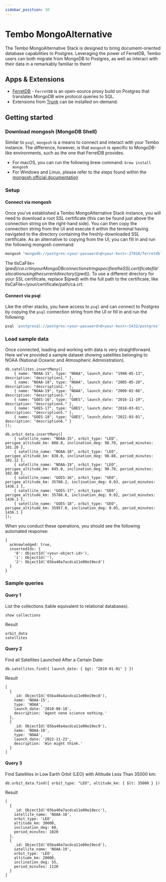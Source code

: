 ```yaml
---
sidebar_position: 10
---
```


# Tembo MongoAlternative

The Tembo MongoAlternative Stack is designed to bring document-oriented database capabilities to Postgres.
Leveraging the power of FerretDB, Tembo users can both migrate from MongoDB to Postgres, as well as interact with their data in a remarkably familiar to them!

## Apps & Extensions

- [FerretDB](https://docs.ferretdb.io/) - `FerretDB` is an open-source proxy build on Postgres that translates MongoDB wire protocol queries to SQL.
- Extensions from [Trunk](https://pgt.dev/) can be installed on-demand.

## Getting started

### Download mongosh (MongoDB Shell)

Similar to `psql`, `mongosh` is a means to connect and interact with your Tembo instance.
The difference, however, is that `mongosh` is specific to MongoDB-like environments, such as the one that FerretDB provides.

- For macOS, you can run the following brew command: `brew install mongosh`
- For Windows and Linux, please refer to the steps found within the [mongosh official documentation](https://www.mongodb.com/docs/mongodb-shell/install/)

### Setup

#### Connect via mongosh

Once you've established a Tembo MongoAlternative Stack instance, you will need to download a root SSL certificate (this can be found just above the connection string on the right-hand side).
You can then copy the connection string from the UI and execute it within the terminal having navigated to the directory containing the freshly-downloaded SSL certificate.
As an alternative to copying from the UI, you can fill in and run the following mongosh command:

```bash
mongosh "mongodb://postgres:<your-password>@<your-host>:27018/ferretdb?authMechanism=PLAIN&tls=true&tlsCaFile=$(pwd)/ca.crt"
```

The tlsCaFile=$(pwd)/ca.crt in your MongoDB connection string specifies the SSL certificate file's location using the current directory ($(pwd)).
To use a different directory for your SSL certificate, replace $(pwd) with the full path to the certificate, like tlsCaFile=/your/certificate/path/ca.crt.

#### Connect via psql

Like the other stacks, you have access to `psql` and can connect to Postgres by copying the `psql` connection string from the UI or fill in and run the following:

```bash
psql 'postgresql://postgres:<your-password>@<your-host>:5432/postgres'
```

### Load sample data

Once connected, loading and working with data is very straightforward.
Here we've provided a sample dataset showing satellites belonging to NOAA (National Oceanic and Atmospheric Administration).


```
db.satellites.insertMany([
    { name: "NOAA-15", type: "NOAA", launch_date: "1998-05-13", description: "description1." },
    { name: "NOAA-18", type: "NOAA", launch_date: "2005-05-20", description: "description2." },
    { name: "NOAA-19", type: "NOAA", launch_date: "2009-02-06", description: "description3." },
    { name: "GOES-16", type: "GOES", launch_date: "2016-11-19", description: "description4." },
    { name: "GOES-17", type: "GOES", launch_date: "2018-03-01", description: "description5." },
    { name: "GOES-18", type: "GOES", launch_date: "2022-03-01", description: "description6." }
]);

db.orbit_data.insertMany([
    { satellite_name: "NOAA-15", orbit_type: "LEO", perigee_altitude_km: 808.0, inclination_deg: 98.70, period_minutes: 101.20 },
    { satellite_name: "NOAA-18", orbit_type: "LEO", perigee_altitude_km: 838.0, inclination_deg: 98.88, period_minutes: 102.12 },
    { satellite_name: "NOAA-19", orbit_type: "LEO", perigee_altitude_km: 845.0, inclination_deg: 98.70, period_minutes: 102.00 },
    { satellite_name: "GOES-16", orbit_type: "GEO", perigee_altitude_km: 35780.2, inclination_deg: 0.03, period_minutes: 1436.1 },
    { satellite_name: "GOES-17", orbit_type: "GEO", perigee_altitude_km: 35786.6, inclination_deg: 0.02, period_minutes: 1436.1 },
    { satellite_name: "GOES-18", orbit_type: "GEO", perigee_altitude_km: 35957.0, inclination_deg: 0.05, period_minutes: 1436.1 }
]);
```

When you conduct these operations, you should see the following automated response:

```text
{
  acknowledged: true,
  insertedIds: {
    '0': ObjectId('<your-object-id>'),
    '1': ObjectId(''),
    '2': ObjectId('65ba40a7acdca11e00e19ecd')
  }
}
```

### Sample queries

#### Query 1
List the collections (table equivalent to relational databases).

```
show collections
```
Result
```text
orbit_data
satellites
```

#### Query 2
Find all Satellites Launched After a Certain Date:

```
db.satellites.find({ launch_date: { $gt: "2010-01-01" } })
```
Result
```text
[
  {
    _id: ObjectId('65ba40a4acdca11e00e19ec8'),
    name: 'NOAA-15',
    type: 'NOAA',
    launch_date: '2010-08-18',
    description: 'Agent none science nothing.'
  },
  {
    _id: ObjectId('65ba40a4acdca11e00e19ec9'),
    name: 'NOAA-18',
    type: 'NOAA',
    launch_date: '2022-11-23',
    description: 'Win might think.'
  }
]
```

#### Query 3
Find Satellites in Low Earth Orbit (LEO) with Altitude Less Than 35000 km:

```
db.orbit_data.find({ orbit_type: "LEO", altitude_km: { $lt: 35000 } })
```

Result
```
[
  {
    _id: ObjectId('65ba40a7acdca11e00e19ecc'),
    satellite_name: 'NOAA-18',
    orbit_type: 'LEO',
    altitude_km: 30000,
    inclination_deg: 88,
    period_minutes: 1020
  },
  {
    _id: ObjectId('65ba40a7acdca11e00e19ecd'),
    satellite_name: 'NOAA-19',
    orbit_type: 'LEO',
    altitude_km: 28000,
    inclination_deg: 55,
    period_minutes: 1120
  }
]
```
